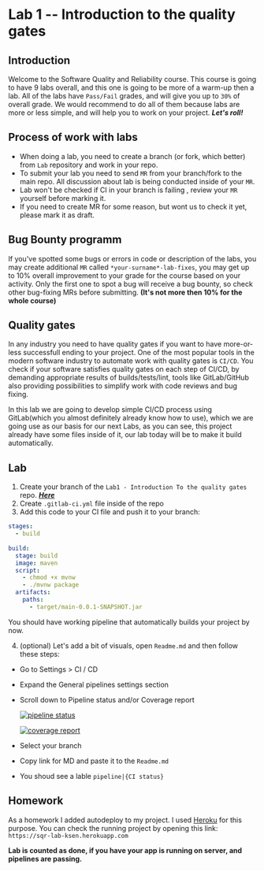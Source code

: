 # Lab 1 -- Introduction to the quality gates


## Introduction

Welcome to the Software Quality and Reliability course. This course is  going to have 9 labs overall, and this one is going to be more of a warm-up then a lab. All of the labs have `Pass/Fail` grades, and will give you up to `30%` of overall grade. We would recommend to do all of them because labs are more or less simple, and will help you to work on your project. ***Let's roll!***

## Process of work with labs

- When doing a lab, you need to create a branch (or fork, which better) from `Lab` repository and work in your repo.
- To submit your lab you need to send `MR` from your branch/fork to the main repo. All discussion about lab is being conducted inside of your `MR`.
- Lab won't be checked if CI in your branch is failing , review your `MR` yourself before marking it. 
- If you need to create MR for some reason, but wont us to check it yet, please mark it as draft.

## Bug Bounty programm

If you've spotted some bugs or errors in code or description of the labs, you may create additional `MR` called `*your-surname*-lab-fixes`, you may get up to 10% overall improvement to your grade for the course based on your activity. Only the first one to spot a bug will receive a bug bounty, so check other bug-fixing MRs before submitting. **(It's not more then 10% for the whole course)**

## Quality gates

In any industry you need to have quality gates if you want to have more-or-less successfull ending to your project. One of the most popular tools in the modern software industry to automate work with quality gates is `CI/CD`. You check if your software satisfies quality gates on each step of CI/CD, by demanding appropriate results of builds/tests/lint, tools like GitLab/GitHub also providing possibilities to simplify work with code reviews and bug fixing.

In this lab we are going to develop simple CI/CD process using GitLab(which you almost definitely already know how to use), which we are going use as our basis for our next Labs, as you can see, this project already have some files inside of it, our lab today will be to make it build automatically.

## Lab

1. Create your branch of the `Lab1 - Introduction To the quality gates` repo. [***Here***](https://gitlab.com/sqr-inno/s23-lab-1-introduction-to-the-quality-gates)
2. Create `.gitlab-ci.yml` file inside of the repo
3. Add this code to your CI file and push it to your branch: 
```gitlab-ci.yml
stages:
  - build
  
build:
  stage: build
  image: maven
  script:
    - chmod +x mvnw
    - ./mvnw package
  artifacts:
    paths:
      - target/main-0.0.1-SNAPSHOT.jar
```
You should have working pipeline that automatically builds your project by now.

4. (optional) Let's add a bit of visuals, open `Readme.md` and then follow these steps:
- Go to Settings > CI / CD
- Expand the General pipelines settings section
- Scroll down to Pipeline status and/or Coverage report

  [![pipeline status](https://gitlab.com/sqr-inno/s23/s-23-lab-1-introduction-to-the-quality-gates-ks-ev/badges/main/pipeline.svg)](https://gitlab.com/sqr-inno/s23/s-23-lab-1-introduction-to-the-quality-gates-ks-ev/-/commits/main)  

  [![coverage report](https://gitlab.com/sqr-inno/s23/s-23-lab-1-introduction-to-the-quality-gates-ks-ev/badges/main/coverage.svg)](https://gitlab.com/sqr-inno/s23/s-23-lab-1-introduction-to-the-quality-gates-ks-ev/-/commits/main)  

- Select your branch
- Copy link for MD and paste it to the `Readme.md`
- You shoud see a lable `pipeline|{CI status}`


## Homework

As a homework I added autodeploy to my project. I used [Heroku](https://heroku.com) for this purpose.  You can check the running project by opening this link: `https://sqr-lab-ksen.herokuapp.com`

**Lab is counted as done, if you have your app is running on server, and pipelines are passing.**

